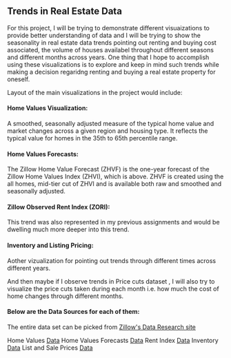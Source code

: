 ## Trends in Real Estate Data

For this project, I will be trying to demonstrate different visuaizations to provide better understanding of data and I will be trying to show the seasonality in real estate data trends
pointing out renting and buying cost associated, the volume of houses availabel throughout different seasons and different months across years. One thing that I hope to accomplish using 
these visualizations is to explore and keep in mind such trends while making a decision regaridng renting and buying a real estate property for oneself.

Layout of the main visualizations in the project would include:

#### Home Values Visualization: 
A smoothed, seasonally adjusted measure of the typical home value and market changes across a given region and housing type. It reflects the typical value for homes in the 35th to 65th percentile range.

#### Home Values Forecasts: 
The Zillow Home Value Forecast (ZHVF) is the one-year forecast of the Zillow Home Values Index (ZHVI), which is above. ZHVF is created using the all homes, mid-tier cut of ZHVI and is available both 
raw and smoothed and seasonally adjusted.

#### Zillow Observed Rent Index (ZORI): 
This trend was also represented in my previous assignments and would be dwelling much more deeper into this trend.

#### Inventory and Listing Pricing:
Aother vizualization for pointing out trends through different times across different years.

And then maybe if I observe trends in Price cuts dataset , I will also try to visualize the price cuts taken during each month i.e. how much the cost of home changes through different
months.

#### Below are the Data Sources for each of them:

The entire data set can be picked from [Zillow's Data Research site](https://www.zillow.com/research/data/)

Home Values [Data](https://files.zillowstatic.com/research/public_csvs/zhvi/Metro_zhvi_uc_sfrcondo_tier_0.33_0.67_sm_sa_month.csv?t=1636998208)
Home Values Forecasts [Data](https://files.zillowstatic.com/research/public_csvs/zhvf/zhvf_uc_sfrcondo_tier_0.33_0.67_sm_sa_month.csv?t=1636998208)
Rent Index [Data](https://files.zillowstatic.com/research/public_csvs/zori/Metro_ZORI_AllHomesPlusMultifamily_SSA.csv?t=1636998208)
Inventory [Data](https://files.zillowstatic.com/research/public_csvs/invt_fs/Metro_invt_fs_uc_sfrcondo_sm_month.csv?t=1636998208)
List and Sale Prices [Data](https://files.zillowstatic.com/research/public_csvs/mlp/Metro_mlp_uc_sfrcondo_sm_month.csv?t=1636998208)
